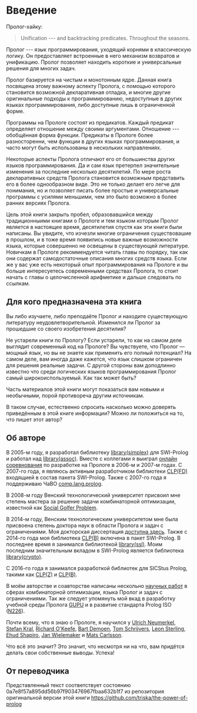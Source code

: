 
# Введение #


Пролог-хайку:

> Unification ---
> and backtracking predicates.
> Throughout the seasons.

Пролог --- язык программирования, уходящий корнями в классическую логику. Он предоставляет встроенные в него механизм возвратов и унификацию. Пролог позволяет находить короткие и универсальные решения для многих задач.

Пролог базируется на чистым и монотонным ядре. Данная книга посвящена этому важному аспекту Пролога, с помощью которого становится возможной декларативная отладка, и многие другие оригинальные подходы к программированию, недоступные в других языках программирования, либо доступные лишь в ограниченной форме.

Программы на Прологе состоят из предикатов. Каждый предикат определяет отношение между своими аргументами. Отношение --- обобщённая форма функции. Предикаты в Прологе более разносторенни, чем функции в других языках программирования, и часто могут быть использованы в нескольких направлениях.

Некоторые аспекты Пролога отличают его от большинства других языков программирования. Да и сам язык претерпел значительные изменения за последние несколько десятилетий. По мере роста декларативных средств Пролога становится возможным представить его в более однообразном виде. Это не только делает его легче для понимания, но и позволяет писать более простые и универсальные программы с усилями меньшими, чем это было возможно в более ранних версиях Пролога.

Цель этой книги закрыть пробел, образовавшийся между традиционныими книгами о Прологе и тем языком которым Пролог является в настоящее время, десятилетия спустя как эти книги были написаны. Вы увидите, что изчезли многие ограничения существовашие в прошлом, и в тоже время появились новые важные возможности языка, которые совершенно не освещены в существующей литературе. Новичкам в Прологе рекоммендуется читать главы по порядку, так как они содержат самодостаточные описания многих средств языка. Если же у вас уже есть некоторый опыт программирования на Прологе и вы больше интересуетесь современными средствах Пролога, то стоит начать с главы о целочисленной арифметике и дальше следовать по ссылкам.

## Для кого предназначена эта книга ##

Вы либо изучаете, либо преподаёте Пролог и находите существующую литературу неудовлетворительной. Изменился ли Пролог за прошедшие со своего изобретения десятилия?

Не устарели книги по Прологу? Если устарели, то как на самом деле выглядит современный код на Прологе? Вы чувствуете, что Пролог — мощный язык, но вы не знаете как применить его полный потенциал? На самом деле, вам иногда даже кажется, что язык слишком ограничен для решения реальные задачи. С другой стороны вам доподлинно известно что среди логических языков программирования Пролог самый широкоиспользуемый. Как так может быть?

Часть материалов этой книги могут показаться вам новыми и необычными, порой противореча другим источникам.

В таком случае, естественно спросить насколько можно доверять приведённым в этой книге информации? Можно ли положиться на то, что пишет этот автор?

## Об авторе ##

В 2005-м году, я разработал библиотеку [library(simplex)](http://eu.swi-prolog.org/pldoc/man?section=simplex) для SWI-Prolog и работал над [library(assoc)](http://eu.swi-prolog.org/pldoc/man?section=assoc). Вместе с коллегами я выиграл [онлайн соревнования](https://www.metalevel.at/contests/) по разработке на Прологе в 2006-м и 2007-м годах. С 2007-го года, я являюсь активным разработчиком библиотеки [CLP(FD)](http://eu.swi-prolog.org/man/clpfd.html) входящией в состав пакета SWI-Prolog. Также с 2007-го года я поддерживаю ЧаВО [comp.lang.prolog](https://www.metalevel.at/prolog/faq/).

В 2008-м году Венский технологический университет присвоил мне степень мастера за решение задачи комбинаторной оптимизации, известной как [Social Golfer Problem](https://www.metalevel.at/sgp/).

В 2014-м году, Венским технологическим университетом мне была присвоена степень доктора наук в области Пролога и задач с ограничениями. Моя докторская диссертация [доступна здесь](https://www.metalevel.at/drt.pdf). Также с 2014-го года моя библиотека [CLP(B)](http://eu.swi-prolog.org/man/clpb.html) включена в пакет SWI-Prolog. В последнее время я занимался библиотекой [library(ssl)](http://eu.swi-prolog.org/pldoc/doc_for?object=section\(%27packages/ssl.html%27\)). Моим последним значительным вкладом в SWI-Prolog является библиотека [library(crypto)](http://eu.swi-prolog.org/pldoc/man?section=crypto).

С 2016-го года я занимался разработкой библиотек для SICStus Prolog, такими как [CLP(Z)](https://github.com/triska/clpz) и [CLP(B)](https://www.metalevel.at/clpb/).

В моём авторстве и соавторстве написаны нескольно [научных работ](http://dblp.uni-trier.de/pers/hd/t/Triska:Markus) в сферах комбинаторной оптимизации, языка Пролог и задач с ограничениями. Так же следует упомянуть мой вкад в разработку учебной среды Пролога [GUPU](http://www.complang.tuwien.ac.at/ulrich/gupu/) и в развитие стандарта Prolog ISO ([N226](http://www.complang.tuwien.ac.at/ulrich/iso-prolog/error_k)).

Почти всему, что я знаю о Прологе, я научился у [Ulrich Neumerkel](http://www.complang.tuwien.ac.at/ulrich/), [Stefan Kral](https://www.researchgate.net/profile/Stefan_Kral), [Richard O'Keefe](http://www.cs.otago.ac.nz/staffpriv/ok/), [Bart Demoen](https://people.cs.kuleuven.be/~bart.demoen/), [Tom Schrijvers](https://people.cs.kuleuven.be/~tom.schrijvers/), [Leon Sterling](https://en.wikipedia.org/wiki/Leon_Sterling), [Ehud Shapiro](https://en.wikipedia.org/wiki/Ehud_Shapiro), [Jan Wielemaker](http://www.cs.vu.nl/~janw/) и [Mats Carlsson](https://www.sics.se/people/mats-carlsson).

Что всё это значит? Это значит, что несмотря ни на что, вам придётся делать свои собственные выводы. Успеха!

## От переводчика ##

Представленный текст соответствует состоянию 0a7e8f57a895dd56b97f903476967fbaa632b1f7 из репозитория оригинальной версии этой книги https://github.com/triska/the-power-of-prolog